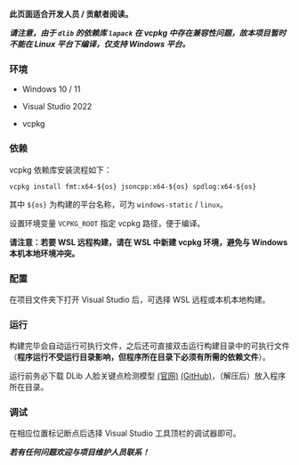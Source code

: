 **此页面适合开发人员 / 贡献者阅读。**

_**请注意，由于 `dlib` 的依赖库 `lapack` 在 vcpkg 中存在兼容性问题，故本项目暂时不能在 Linux 平台下编译，仅支持 Windows 平台。**_

### 环境

* Windows 10 / 11

* Visual Studio 2022

* vcpkg

### 依赖

vcpkg 依赖库安装流程如下：

```
vcpkg install fmt:x64-${os} jsoncpp:x64-${os} spdlog:x64-${os}
```

其中 `${os}` 为构建的平台名称，可为 `windows-static` / `linux`。

设置环境变量 `VCPKG_ROOT` 指定 vcpkg 路径，便于编译。

**请注意：若要 WSL 远程构建，请在 WSL 中新建 vcpkg 环境，避免与 Windows 本机本地环境冲突。**

### 配置

在项目文件夹下打开 Visual Studio 后，可选择 WSL 远程或本机本地构建。

### 运行

构建完毕会自动运行可执行文件，之后还可直接双击运行构建目录中的可执行文件（**程序运行不受运行目录影响，但程序所在目录下必须有所需的依赖文件**）。

运行前务必下载 DLib 人脸关键点检测模型 [(官网)](http://dlib.net/files/shape_predictor_68_face_landmarks.dat.bz2) [(GitHub)](https://github.com/fenollp/data.shape_predictor_68_face_landmarks/raw/main/shape_predictor_68_face_landmarks.dat)，（解压后）放入程序所在目录。

### 调试

在相应位置标记断点后选择 Visual Studio 工具顶栏的调试器即可。

_**若有任何问题欢迎与项目维护人员联系！**_
